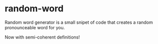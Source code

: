 # random-word
Random word generator is a small snipet of code that creates a random pronounceable word for you.

Now with semi-coherent definitions!

